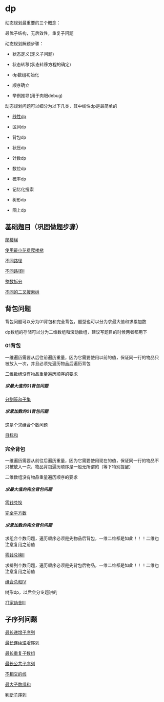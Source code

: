 # dp

动态规划最重要的三个概念：

最优子结构，无后效性，重复子问题

动态规划解题步骤：

+ 状态定义(定义子问题)

+ 状态转移(状态转移方程的确定)

+ dp数组初始化

+ 顺序确立

+ 举例推导(用于肉眼debug)

动态规划问题可以细分为以下几类，其中线性dp是最简单的

+ [线性dp](./linear_dp/README.md)

+ 区间dp

+ 背包dp

+ 状压dp

+ 计数dp

+ 数位dp

+ 概率dp

+ 记忆化搜索

+ 树形dp

+ 图上dp





















## 基础题目（巩固做题步骤）

[爬楼梯](./code/爬楼梯.java)

[使用最小花费爬楼梯](./code/使用最小花费爬楼梯.java)

[不同路径](./code/不同路径.java)

[不同路径II](./code/不同路径II.java)

[整数拆分](./code/整数拆分.java)

[不同的二叉搜索树](./code/不同的二叉搜索树.java)

## 背包问题

背包问题可以分为01背包和完全背包，题型也可以分为求最大值和求累加数

dp数组的存储可以分为二维数组和滚动数组，建议写题目的时候两者都用下

### 01背包

一维遍历需要从后往前遍历重量，因为它需要使用以前的值，保证同一行的物品只被放入一次，并且必须先遍历物品后遍历背包

二维数组没有物品重量遍历顺序的要求

##### 求最大值的01背包问题

[分割等和子集](./code/分割等和子集.java)

##### 求累加数的01背包问题

这是个求组合个数问题

[目标和](./code/目标和.java)

### 完全背包

一维遍历需要从前往后遍历重量，因为它需要使用现在的值，保证同一行的物品不只被放入一次，物品背包遍历顺序是一般无所谓的（等下特别提醒）

二维数组没有物品重量遍历顺序的要求

##### 求最大值的完全背包问题

[零钱兑换](./code/零钱兑换.java)

[完全平方数](./code/完全平方数.java)

##### 求累加数的完全背包问题

求组合个数问题，遍历顺序必须是先物品后背包，一维二维都是如此！！！二维也注意复用之前值

[零钱兑换II](./code/零钱兑换II.java)

求排列个数问题，遍历顺序必须是先背包后物品，一维二维都是如此！！！二维也注意复用之前值

[组合总和IV](./code/组合总和IV.java)

树形dp，以后会分专题讲的

[打家劫舍III](./code/打家劫舍III.java)



## 子序列问题

[最长递增子序列](./code/最长递增子序列.java)

[最长连续递增序列](./code/最长连续递增序列.java)

[最长重复子数组](./code/最长重复子数组.java)

[最长公共子序列](./code/最长公共子序列.java)

[不相交的线](./code/不相交的线.java)

[最大子数组和](./code/最大子数组和.java)

[判断子序列](./code/判断子序列.java)

